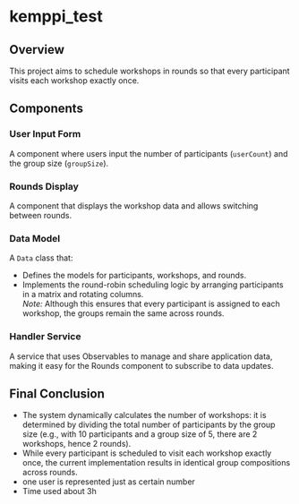 # kemppi_test

## Overview
This project aims to schedule workshops in rounds so that every participant visits each workshop exactly once.

## Components

### User Input Form
A component where users input the number of participants (`userCount`) and the group size (`groupSize`).

### Rounds Display
A component that displays the workshop data and allows switching between rounds.

### Data Model
A `Data` class that:
- Defines the models for participants, workshops, and rounds.
- Implements the round-robin scheduling logic by arranging participants in a matrix and rotating columns.  
  _Note:_ Although this ensures that every participant is assigned to each workshop, the groups remain the same across rounds.

### Handler Service
A service that uses Observables to manage and share application data, making it easy for the Rounds component to subscribe to data updates.

## Final Conclusion
- The system dynamically calculates the number of workshops: it is determined by dividing the total number of participants by the group size (e.g., with 10 participants and a group size of 5, there are 2 workshops, hence 2 rounds).
- While every participant is scheduled to visit each workshop exactly once, the current implementation results in identical group compositions across rounds.
- one user is represented just as certain number
- Time used about 3h
